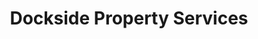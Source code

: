 ---
title: "Dockside Property Services"
url: /gillingham/dockside-property-services/
shop: vacant
---